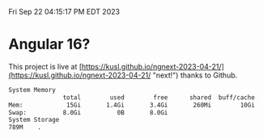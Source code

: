 Fri Sep 22 04:15:17 PM EDT 2023

# Angular 16?


This project is live at [https://kusl.github.io/ngnext-2023-04-21/](https://kusl.github.io/ngnext-2023-04-21/ "next!") thanks to Github.

```bash
System Memory
               total        used        free      shared  buff/cache   available
Mem:            15Gi       1.4Gi       3.4Gi       260Mi        10Gi        13Gi
Swap:          8.0Gi          0B       8.0Gi
System Storage
789M	.
```
```bash
